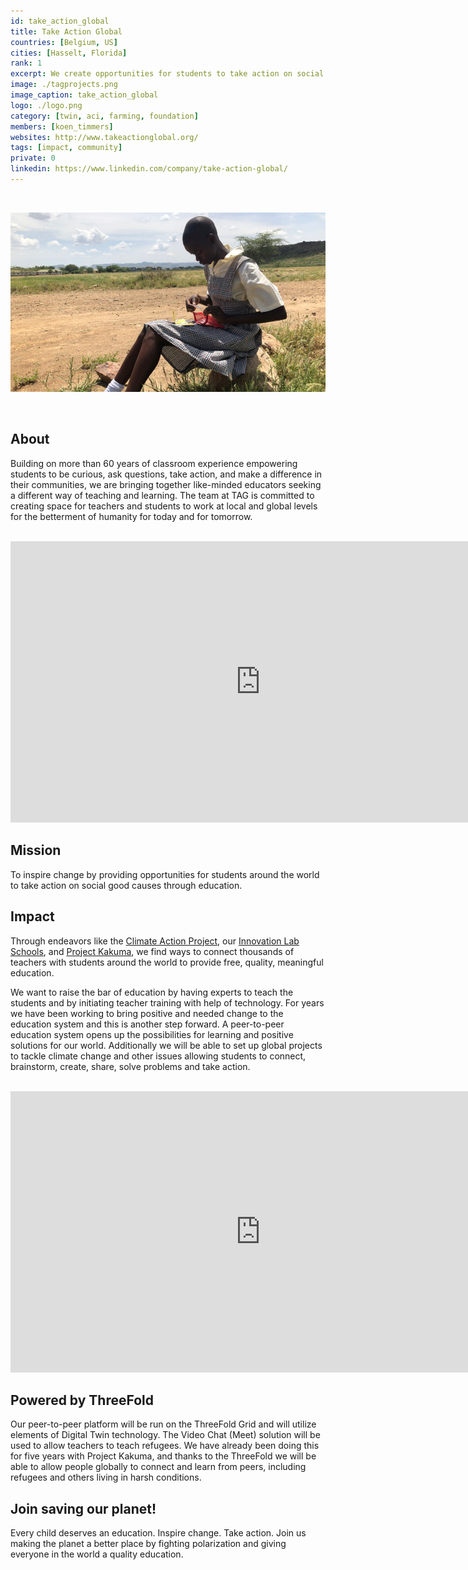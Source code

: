 ```yaml
---
id: take_action_global
title: Take Action Global
countries: [Belgium, US]
cities: [Hasselt, Florida]
rank: 1
excerpt: We create opportunities for students to take action on social good causes.
image: ./tagprojects.png
image_caption: take_action_global
logo: ./logo.png
category: [twin, aci, farming, foundation]
members: [koen_timmers]
websites: http://www.takeactionglobal.org/
tags: [impact, community]
private: 0
linkedin: https://www.linkedin.com/company/take-action-global/
---
```


<br/>

![tag](./climate_action_project.png)

<br/>

## About

Building on more than 60 years of classroom experience empowering students to be curious, ask questions, take action, and make a difference in their communities, we are bringing together like-minded educators seeking a different way of teaching and learning. The team at TAG is committed to creating space for teachers and students to work at local and global levels for the betterment of humanity for today and for tomorrow.

<BR>

<iframe src="https://player.vimeo.com/video/414512607" width="800" height="450" frameborder="0" allow="autoplay; fullscreen" allowfullscreen></iframe>

<BR>

## Mission

To inspire change by providing opportunities for students around the world to take action on social good causes through education.

## Impact

Through endeavors like the [Climate Action Project](https://www.climate-action.info/), our [Innovation Lab Schools](https://innovationlabschools.com/), and [Project Kakuma](https://www.projectkakuma.com/), we find ways to connect thousands of teachers with students around the world to provide free, quality, meaningful education.

We want to raise the bar of education by having experts to teach the students and by initiating teacher training with help of technology. For years we have been working to bring positive and needed change to the education system and this is another step forward. A peer-to-peer education system opens up the possibilities for learning and positive solutions for our world. Additionally we will be able to set up global projects to tackle climate change and other issues allowing students to connect, brainstorm, create, share, solve problems and take action.

<BR>

<iframe src="https://player.vimeo.com/video/425810410" width="800" height="450" frameborder="0" allow="autoplay; fullscreen" allowfullscreen></iframe>

<BR>

## Powered by ThreeFold

Our peer-to-peer platform will be run on the ThreeFold Grid and will utilize elements of Digital Twin technology. The Video Chat (Meet) solution will be used to allow teachers to teach refugees. We have already been doing this for five years with Project Kakuma, and thanks to the ThreeFold we will be able to allow people globally to connect and learn from peers, including refugees and others living in harsh conditions.

## Join saving our planet!

Every child deserves an education. Inspire change. Take action. Join us making the planet a better place by fighting polarization and giving everyone in the world a quality education.

<!-- ## Support this project

Climate Action Project is included in ThreeFold’s [Token Distribution Event (TDE)](https://wiki.threefold.io/#/tdeoverview)</a> for the impact it brings to our planet, humanity and the ThreeFold Grid.
The ThreeFold Token (TFT) represents a unit of capacity on the new Internet and is created only when new capacity is added to the ThreeFold Grid.
Each project on the TDE benefits from TFT fund allocations. You can buy TFT's and support Climate Action Project, and the growth of a new Conscious Internet.

## TFGrid Solution

### Roadmap

- Q4 2020
    - Platform launch with focus on refugees
- Q4 2021
    - Platform extension with focus on climate change -->
